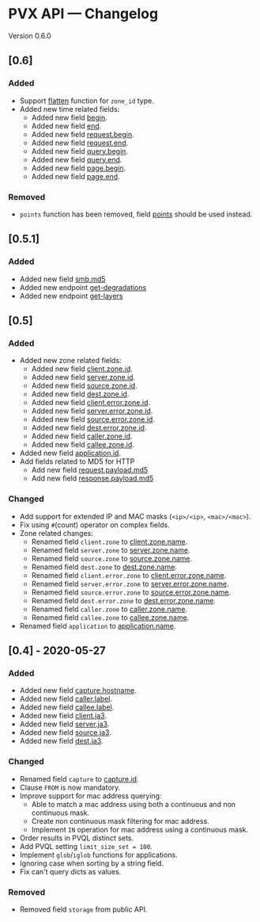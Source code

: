 # PVX API — Changelog

Version 0.6.0

## \[0.6\]

### Added

  - Support [flatten](./pvql#flatten) function for `zone_id` type.
  - Added new time related fields:
      - Added new field [begin](./definitions#field-begin).
      - Added new field [end](./definitions#field-end).
      - Added new field
        [request.begin](./definitions#field-request.begin).
      - Added new field [request.end](./definitions#field-request.end).
      - Added new field [query.begin](./definitions#field-query.begin).
      - Added new field [query.end](./definitions#field-query.end).
      - Added new field [page.begin](./definitions#field-page.begin).
      - Added new field [page.end](./definitions#field-page.end).

### Removed

  - `points` function has been removed, field
    [points](./definitions#field-points) should be used instead.

## \[0.5.1\]

### Added

  - Added new field [smb.md5](./definitions#field-smb.md5)
  - Added new endpoint [get-degradations](./endpoints#get-degradations)
  - Added new endpoint [get-layers](./endpoints#get-layers)

## \[0.5\]

### Added

  - Added new zone related fields:
      - Added new field
        [client.zone.id](./definitions#field-client.zone.id).
      - Added new field
        [server.zone.id](./definitions#field-server.zone.id).
      - Added new field
        [source.zone.id](./definitions#field-source.zone.id).
      - Added new field
        [dest.zone.id](./definitions#field-dest.zone.id).
      - Added new field
        [client.error.zone.id](./definitions#field-client.error.zone.id).
      - Added new field
        [server.error.zone.id](./definitions#field-server.error.zone.id).
      - Added new field
        [source.error.zone.id](./definitions#field-source.error.zone.id).
      - Added new field
        [dest.error.zone.id](./definitions#field-dest.error.zone.id).
      - Added new field
        [caller.zone.id](./definitions#field-caller.zone.id).
      - Added new field
        [callee.zone.id](./definitions#field-callee.zone.id).
  - Added new field
    [application.id](./definitions#field-application.id).
  - Add fields related to MD5 for HTTP
      - Add new field
        [request.payload.md5](./definitions#field-request.payload.md5)
      - Add new field
        [response.payload.md5](./definitions#field-response.payload.md5)

### Changed

  - Add support for extended IP and MAC masks (`<ip>/<ip>`,
    `<mac>/<mac>`).
  - Fix using `#`(count) operator on complex fields.
  - Zone related changes:
      - Renamed field `client.zone` to
        [client.zone.name](./definitions#field-client.zone.name).
      - Renamed field `server.zone` to
        [server.zone.name](./definitions#field-server.zone.name).
      - Renamed field `source.zone` to
        [source.zone.name](./definitions#field-source.zone.name).
      - Renamed field `dest.zone` to
        [dest.zone.name](./definitions#field-dest.zone.name).
      - Renamed field `client.error.zone` to
        [client.error.zone.name](./definitions#field-client.error.zone.name).
      - Renamed field `server.error.zone` to
        [server.error.zone.name](./definitions#field-server.error.zone.name).
      - Renamed field `source.error.zone` to
        [source.error.zone.name](./definitions#field-source.error.zone.name).
      - Renamed field `dest.error.zone` to
        [dest.error.zone.name](./definitions#field-dest.error.zone.name).
      - Renamed field `caller.zone` to
        [caller.zone.name](./definitions#field-caller.zone.name).
      - Renamed field `callee.zone` to
        [callee.zone.name](./definitions#field-callee.zone.name).
  - Renamed field `application` to
    [application.name](./definitions#field-application.name).

## \[0.4\] - 2020-05-27

### Added

  - Added new field
    [capture.hostname](./definitions#field-capture.hostname).
  - Added new field [caller.label](./definitions#field-caller.label).
  - Added new field [callee.label](./definitions#field-callee.label).
  - Added new field [client.ja3](./definitions#field-client.ja3).
  - Added new field [server.ja3](./definitions#field-server.ja3).
  - Added new field [source.ja3](./definitions#field-source.ja3).
  - Added new field [dest.ja3](./definitions#field-dest.ja3).

### Changed

  - Renamed field `capture` to
    [capture.id](./definitions#field-capture.id).
  - Clause `FROM` is now mandatory.
  - Improve support for mac address querying:
      - Able to match a mac address using both a continuous and non
        continuous mask.
      - Create non continuous mask filtering for mac address.
      - Implement `IN` operation for mac address using a continuous
        mask.
  - Order results in PVQL distinct sets.
  - Add PVQL setting `limit_size_set = 100`.
  - Implement `glob`/`iglob` functions for applications.
  - Ignoring case when sorting by a string field.
  - Fix can't query dicts as values.

### Removed

  - Removed field `storage` from public API.
